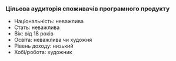 ### Цільова аудиторія споживачів програмного продукту
- Національність: неважлива
- Стать: неважлива
- Вік: від 18 років
- Освіта: неважлива чи художня
- Рівень доходу: низький
- Хобі/робота: художник
